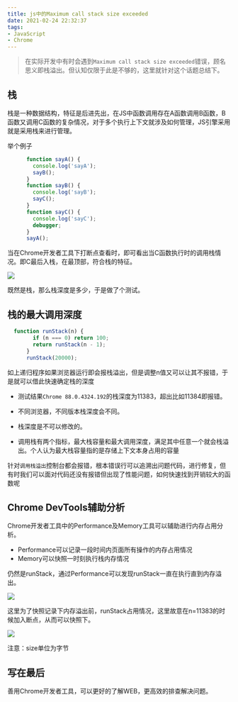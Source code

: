 ```yaml
---
title: js中的Maximum call stack size exceeded
date: 2021-02-24 22:32:37
tags:
- JavaScript
- Chrome
---
```


> 在实际开发中有时会遇到`Maximum call stack size exceeded`错误，顾名思义即栈溢出。但认知仅限于此是不够的，这里就针对这个话题总结下。

## 栈

栈是一种数据结构，特征是后进先出，在JS中函数调用存在A函数调用B函数，B函数又调用C函数的复杂情况，对于多个执行上下文就涉及如何管理，JS引擎采用就是采用栈来进行管理。

举个例子

```javascript
      function sayA() {
        console.log('sayA');
        sayB();
      }
      function sayB() {
        console.log('sayB');
        sayC();
      }
      function sayC() {
        console.log('sayC');
        debugger;
      }
      sayA();
```

当在Chrome开发者工具下打断点查看时，即可看出当C函数执行时的调用栈情况。即C最后入栈，在最顶部，符合栈的特征。

![](https://static.1991421.cn/2021/2021-02-24-230520.jpeg)

既然是栈，那么栈深度是多少，于是做了个测试。

## 栈的最大调用深度

```javascript
  function runStack(n) {
        if (n === 0) return 100;
        return runStack(n - 1);
      }
      runStack(20000);
```

如上递归程序如果浏览器运行即会报栈溢出，但是调整n值又可以让其不报错，于是就可以借此快速确定栈的深度

- 测试结果`Chrome 88.0.4324.192`的栈深度为11383，超出比如11384即报错。

- 不同浏览器，不同版本栈深度会不同。
- 栈深度是不可以修改的。
- 调用栈有两个指标，最大栈容量和最大调用深度，满足其中任意一个就会栈溢出。个人认为最大栈容量指的是存储上下文本身占用的容量

针对`调用栈溢出`控制台都会报错，根本错误行可以追溯出问题代码，进行修复，但有时我们可以面对代码还没有报错但出现了性能问题，如何快速找到开销较大的函数呢



## Chrome DevTools辅助分析

Chrome开发者工具中的Performance及Memory工具可以辅助进行内存占用分析。

- Performance可以记录一段时间内页面所有操作的内存占用情况
- Memory可以快照一时刻执行栈内存情况

仍然是runStack，通过Performance可以发现runStack一直在执行直到内存溢出。

![](https://static.1991421.cn/2021/2021-02-24-233144.jpeg)

这里为了快照记录下内存溢出前，runStack占用情况，这里故意在n=11383的时候加入断点，从而可以快照下。

![](https://static.1991421.cn/2021/2021-02-24-234950.jpeg)



注意：size单位为字节

## 写在最后

善用Chrome开发者工具，可以更好的了解WEB，更高效的排查解决问题。

